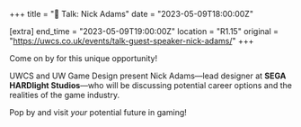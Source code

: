 +++
title = "🎤 Talk: Nick Adams"
date = "2023-05-09T18:00:00Z"

[extra]
end_time = "2023-05-09T19:00:00Z"
location = "R1.15"
original = "https://uwcs.co.uk/events/talk-guest-speaker-nick-adams/"
+++

Come on by for this unique opportunity! 

UWCS and UW Game Design present Nick Adams—lead designer at **SEGA HARDlight Studios**—who will be discussing potential career options and the realities of the game industry. 

Pop by and visit *your* potential future in gaming!
